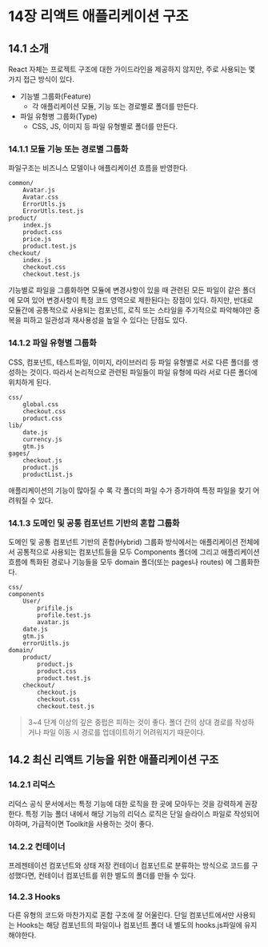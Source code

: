 # 14장 리액트 애플리케이션 구조

## 14.1 소개

React 자체는 프로젝트 구조에 대한 가이드라인을 제공하지 않지만, 주로 사용되는 몇 가지 접근 방식이 있다. 

- 기능별 그룹화(Feature)
	- 각 애플리케이션 모듈, 기능 또는 경로별로 폴더를 만든다.
- 파일 유형병 그룹화(Type)
	- CSS, JS, 이미지 등 파일 유형별로 폴더를 만든다.


### 14.1.1 모듈 기능 또는 경로별 그룹화

파일구조는 비즈니스 모델이나 애플리케이션 흐름을 반영한다.

```
common/
	Avatar.js
	Avatar.css
	ErrorUtls.js
	ErrorUtls.test.js
product/
	index.js
	product.css
	price.js
	product.test.js
checkout/
	index.js
	checkout.css
	checkout.test.js
```

기능별로 파일을 그룹화하면 모듈에 변경사항이 있을 때 관련된 모든 파일이 같은 폴더에 모여 있어 변경사항이 특정 코드 영역으로 제한된다는 장점이 있다.
하지만, 반대로 모듈간에 공통적으로 사용되는 컴포넌트, 로직 또는 스타일을 주기적으로 파악해야만 중복을 피하고 일관성과 재사용성을 높일 수 있다는 단점도 있다.


### 14.1.2 파일 유형별 그룹화

CSS, 컴포넌트, 테스트파일, 이미지, 라이브러리 등 파일 유형별로 서로 다른 폴더를 생성하는 것이다. 따라서 논리적으로 관련된 파일들이 파일 유형에 따라 서로 다른 폴더에 위치하게 된다.

```
css/
	global.css
	checkout.css
	product.css
lib/
	date.js
	currency.js
	gtm.js
gages/
	checkout.js
	product.js
	productList.js	
```

애플리케이션의 기능이 많아질 수 록 각 폴더의 파일 수가 증가하여 특정 파일을 찾기 어려워질 수 있다.


### 14.1.3 도메인 및 공통 컴포넌트 기반의 혼합 그룹화

도메인 및 공통 컴포넌트 기반의 혼합(Hybrid) 그룹화 방식에서는 애플리케이션 전체에서 공통적으로 사용되는 컴포넌트들을 모두 Components 폴더에 그리고 애플리케이션 흐름에 특화된 경로나 기능들을 모두 domain 폴더(또는 pages나 routes) 에 그룹화한다.

```
css/
components
	User/
		prifile.js
		profile.test.js
		avatar.js
	date.js
	gtm.js
	errorUitls.js
domain/
	product/
		product.js
		product.css
		product.test.js
	checkout/
		checkout.js
		checkout.css
		checkout.test.js		
```


> 3~4 단계 이상의 깊은 중펍은 피하는 것이 좋다. 폴더 간의 상대 경로를 작성하거나 파일 이동 시 경로를 업데이트하기 어려워지기 때문이다.

## 14.2 최신 리액트 기능을 위한 애플리케이션 구조


### 14.2.1 리덕스

리덕스 공식 문서에서는 특정 기능에 대한 로직을 한 곳에 모아두는 것을 강력하게 권장한다. 특정 기능 폴더 내에서 해당 기능의 리덕스 로직은 단일 슬라이스 파일로 작성되어야하며, 가급적이면 Toolkit을 사용하는 것이 좋다.



### 14.2.2 컨테이너

프레젠테이션 컴포넌트와 상태 저장 컨테이너 컴포넌트로 분류하는 방식으로 코드를 구성했다면, 컨테이너 컴포넌트를 위한 별도의 폴더를 만들 수 있다.


### 14.2.3 Hooks

다른 유형의 코드와 마찬가지로 혼합 구조에 잘 어울린다. 단일 컴포넌트에서만 사용되는 Hooks는 해당 컴포넌트의 파일이나 컴포넌트 폴더 내 별도의 hooks.js파일에 유지해야한다.

